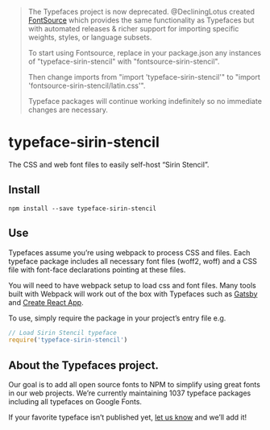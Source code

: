 >The Typefaces project is now deprecated. @DecliningLotus created
[FontSource](https://github.com/fontsource/fontsource) which provides the
same functionality as Typefaces but with automated releases & richer
support for importing specific weights, styles, or language subsets.
>
>To start using Fontsource, replace in your package.json any instances of
"typeface-sirin-stencil" with "fontsource-sirin-stencil".
>
> Then change imports from "import 'typeface-sirin-stencil'" to "import 'fontsource-sirin-stencil/latin.css'".
>
>Typeface packages will continue working indefinitely so no immediate
>changes are necessary.

# typeface-sirin-stencil

The CSS and web font files to easily self-host “Sirin Stencil”.

## Install

`npm install --save typeface-sirin-stencil`

## Use

Typefaces assume you’re using webpack to process CSS and files. Each typeface
package includes all necessary font files (woff2, woff) and a CSS file with
font-face declarations pointing at these files.

You will need to have webpack setup to load css and font files. Many tools built
with Webpack will work out of the box with Typefaces such as [Gatsby](https://github.com/gatsbyjs/gatsby)
and [Create React App](https://github.com/facebookincubator/create-react-app).

To use, simply require the package in your project’s entry file e.g.

```javascript
// Load Sirin Stencil typeface
require('typeface-sirin-stencil')
```

## About the Typefaces project.

Our goal is to add all open source fonts to NPM to simplify using great fonts in
our web projects. We’re currently maintaining 1037 typeface packages
including all typefaces on Google Fonts.

If your favorite typeface isn’t published yet, [let us know](https://github.com/KyleAMathews/typefaces)
and we’ll add it!
